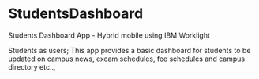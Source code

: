 # StudentsDashboard
Students Dashboard App - Hybrid mobile using IBM Worklight

Students as users; This app provides a basic dashboard for students to be updated on campus news, excam schedules, fee schedules 
and campus directory etc..,
